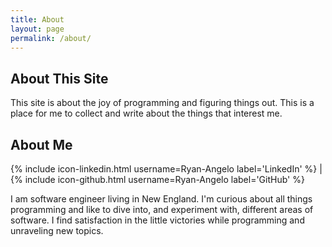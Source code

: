 ```yaml
---
title: About
layout: page
permalink: /about/
---
```

## About This Site

This site is about the joy of programming and figuring things out.
This is a place for me to collect and write about the things that interest me.

## About Me

{% include icon-linkedin.html username=Ryan-Angelo label='LinkedIn' %}  |  {% include icon-github.html username=Ryan-Angelo label='GitHub' %}

I am software engineer living in New England. I'm curious about all things programming and like to dive into, and experiment with, different areas of software. I find satisfaction in the little victories while programming and unraveling new topics.
